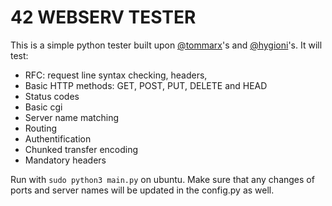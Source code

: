 # **42 WEBSERV TESTER**

This is a simple python tester built upon [@tommarx](https://github.com/t0mm4rx/webserv/tree/main/tests)'s and [@hygioni](https://github.com/hygoni/webserv_tester)'s. It will test:

- RFC: request line syntax checking, headers,
- Basic HTTP methods: GET, POST, PUT, DELETE and HEAD
- Status codes
- Basic cgi
- Server name matching
- Routing
- Authentification
- Chunked transfer encoding
- Mandatory headers

Run with `sudo python3 main.py` on ubuntu. Make sure that any changes of ports and server names will be updated in the config.py as well.

